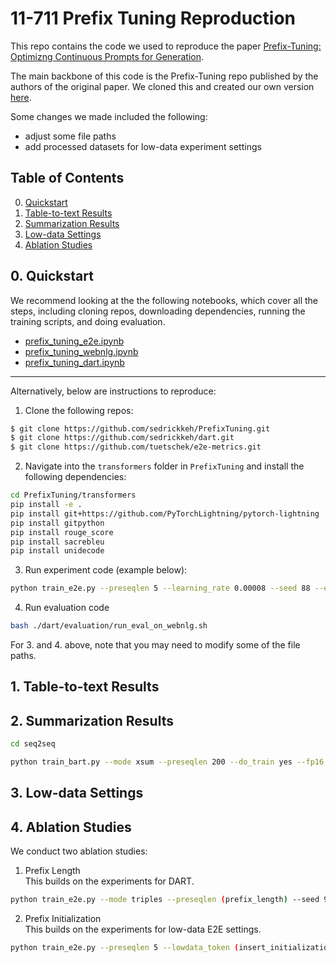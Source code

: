 # 11-711 Prefix Tuning Reproduction
This repo contains the code we used to reproduce the paper [Prefix-Tuning: Optimizng Continuous Prompts for Generation](https://arxiv.org/abs/2101.00190).

The main backbone of this code is the Prefix-Tuning repo published by the authors of the original paper.
We cloned this and created our own version [here](https://github.com/sedrickkeh/PrefixTuning).

Some changes we made included the following:
- adjust some file paths
- add processed datasets for low-data experiment settings

## Table of Contents
0. [Quickstart](#0.-quickstart)
1. [Table-to-text Results](#1.-Table-to-text-Results)
2. [Summarization Results](#2.-Summarization-Results)
3. [Low-data Settings](#3.-Low-data-Settings)
4. [Ablation Studies](#4.-Ablation-Studies)


## 0. Quickstart
We recommend looking at the the following notebooks, which cover all the steps, including cloning repos, downloading dependencies, running the training scripts, and doing evaluation. 
- [prefix_tuning_e2e.ipynb](prefix_tuning_e2e.ipynb)
- [prefix_tuning_webnlg.ipynb](prefix_tuning_webnlg.ipynb)
- [prefix_tuning_dart.ipynb](prefix_tuning_dart.ipynb)

--- 
Alternatively, below are instructions to reproduce:
1. Clone the following repos:
```bash
$ git clone https://github.com/sedrickkeh/PrefixTuning.git
$ git clone https://github.com/sedrickkeh/dart.git
$ git clone https://github.com/tuetschek/e2e-metrics.git
```

2. Navigate into the `transformers` folder in `PrefixTuning` and install the following dependencies:
```bash
cd PrefixTuning/transformers
pip install -e .
pip install git+https://github.com/PyTorchLightning/pytorch-lightning
pip install gitpython
pip install rouge_score
pip install sacrebleu
pip install unidecode
```

3. Run experiment code (example below): <br>
```bash
python train_e2e.py --preseqlen 5 --learning_rate 0.00008 --seed 88 --epoch 5
```

4. Run evaluation code 
```bash
bash ./dart/evaluation/run_eval_on_webnlg.sh
```

For 3. and 4. above, note that you may need to modify some of the file paths.

## 1. Table-to-text Results



## 2. Summarization Results
```bash
cd seq2seq

python train_bart.py --mode xsum --preseqlen 200 --do_train yes --fp16 yes --bsz 2 --epoch 15 --gradient_accumulation_step 3 --learning_rate 0.00005 --mid_dim 800
```

## 3. Low-data Settings


## 4. Ablation Studies
We conduct two ablation studies:
1. Prefix Length <br>
This builds on the experiments for DART.
```bash
python train_e2e.py --mode triples --preseqlen (prefix_length) --seed 9 --bsz 5 --epoch 5 --learning_rate 8e-5
```

2. Prefix Initialization <br>
This builds on the experiments for low-data E2E settings.
```bash
python train_e2e.py --preseqlen 5 --lowdata_token (insert_initialization_here) --learning_rate 7e-5 --seed 88 --bsz 10 --epoch 100 --warmup_steps 100 --notes earlystoplowdata_88_500
```
